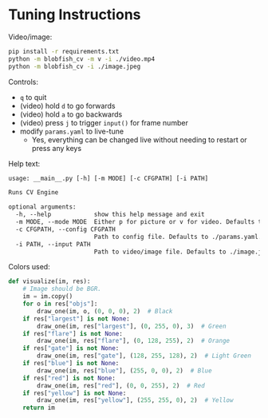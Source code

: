 # Tuning Instructions

Video/image:

```sh
pip install -r requirements.txt
python -m blobfish_cv -m v -i ./video.mp4
python -m blobfish_cv -i ./image.jpeg
```

Controls:

- `q` to quit
- (video) hold `d` to go forwards
- (video) hold `a` to go backwards
- (video) press `j` to trigger `input()` for frame number
- modify `params.yaml` to live-tune
  - Yes, everything can be changed live without needing to restart or press any keys

Help text:

```txt
usage: __main__.py [-h] [-m MODE] [-c CFGPATH] [-i PATH]

Runs CV Engine

optional arguments:
  -h, --help            show this help message and exit
  -m MODE, --mode MODE  Either p for picture or v for video. Defaults to p.
  -c CFGPATH, --config CFGPATH
                        Path to config file. Defaults to ./params.yaml.
  -i PATH, --input PATH
                        Path to video/image file. Defaults to ./image.jpeg.
```

Colors used:

```py
def visualize(im, res):
    # Image should be BGR.
    im = im.copy()
    for o in res["objs"]:
        draw_one(im, o, (0, 0, 0), 2)  # Black
    if res["largest"] is not None:
        draw_one(im, res["largest"], (0, 255, 0), 3)  # Green
    if res["flare"] is not None:
        draw_one(im, res["flare"], (0, 128, 255), 2)  # Orange
    if res["gate"] is not None:
        draw_one(im, res["gate"], (128, 255, 128), 2)  # Light Green
    if res["blue"] is not None:
        draw_one(im, res["blue"], (255, 0, 0), 2)  # Blue
    if res["red"] is not None:
        draw_one(im, res["red"], (0, 0, 255), 2)  # Red
    if res["yellow"] is not None:
        draw_one(im, res["yellow"], (255, 255, 0), 2)  # Yellow
    return im
```
